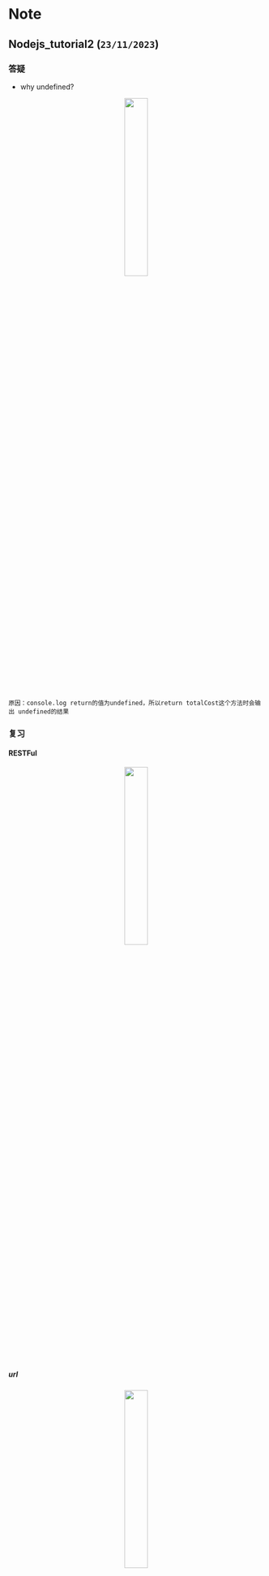 

# Note

## Nodejs_tutorial2 (`23/11/2023`)

### 答疑
- why undefined?
<p align='center'><img src='../images/whyUndefined.png' width='30%' height='30%' /></p>

`原因：console.log return的值为undefined，所以return totalCost这个方法时会输出 undefined的结果`

### 复习
#### RESTFul
<p align='center'><img src='../images/6PopularAPIStyles.png' width='30%' height='30%' /></p>

##### url
<p align='center'><img src='../images/WhyIsRestfulApiPop.png' width='30%' height='30%' /></p>

##### request body
<p align='center'><img src='../images/requestBody.png' width='30%' height='30%' /></p>

##### status code
<p align='center'><img src='../images/statusCode.png' width='30%' height='30%' /></p>

#### 前端请求数据
##### axios
```js
const response1 = await axios.put(url,{}) //variable
const response2 = await axios.put(url,{
response1.bookingId})
```

##### ajax
##### fetch
```js
const promise = fetch(url,{
  method:'PUT',
  headers:{
    'Authorization':token
  }
  body:{
    ....
  }
}) /// 'pedning' -> 'reject'/'success'
promise.then((response)=>{
  console.log(response)
  response.bookingId
  const promise2 = fetch(url,{
    method:'PUT',
    headers:{
      'Authorization': token
    }
    body:{
      ....
    }
  })
  promise.then((response)=>{
      response.emailList
  })
})

//userId -> bookingId -> emailList
request1:userId->bookingId
request2:bookingId->emailList
```

#### 中间件
##### express:线性中间件
- next函数
```js
class MyExpress {
  private index: number
  public middleWares: ExpressMiddleWare[]
  public req: any
  public res: any
  constructor() {
    this.index = 0
    this.middleWares = []
    this.req = {}
    this.res = {}
  }
  public use(middleWare: ExpressMiddleWare) {
    this.middleWares.push(middleWare)
    return this
  }

  public next() {
    if (this.index < this.middleWares.length) {
      this.middleWares[this.index++](this.req, this.res, this.next.bind(this))
    }
  }

  public async start() {
    this.next()
  }
}
```
- 使用同步函数处理异步请求
<p align='center'><img src='../images/使用同步函数处理异步请求1.png' width='30%' height='30%' /></p>

`每个中间件内部都调用了next()函数，即在当前中间件完成执行之前就将控制权传递给了下一个中间件`

<p align='center'><img src='../images/使用同步函数处理异步请求2.png' width='30%' height='30%' /></p>

`在这个处理程序内部，有一个setTimeout函数，它通过延迟1000毫秒来推迟其回调函数的执行`<br>
`Middleware1 end出现在index router日志之前。表明事件循环在处理路由处理程序的延迟执行之前执行`


##### 两种中间件
- 用在单独的request中
```js
.get(url,cors(),(req,res))
.get(url,[middleware1, middleware2],(req,res))
.get(url, middleware1, middleware2,(req,res))
```
- 全局使用apply到所有的request中
```js
app.use(cors())
app.use(middleware)
```
##### cors
- `Access-Control-Allow-Origin:*`

### 练习
#### 上节课的bug
```js
/*
  课堂上的bug:这里应该是
  {
    messages
  } 而不是 messages
  格式一样才可以逻辑走通覆盖再正确读取我们的messages array
  */
  const data = JSON.stringify({
    messages
  });
  
  await fs.writeFileSync('../messages.json',data)
  res.send({
    status:201,
    data:messages
  })
});

/* DELETE:  删除留言*/
router.delete('/:id', function(req, res) {
  const {id} = req.params;

  /*
  课堂上的bug:这里应该用findIndex 返回目标item的index
  find返回的是目标的值，所以我们课堂上一直删除错误的item
  */
  const index = messages.findIndex((message)=>{
    return message.id === parseInt(id)
  })

  if(index === -1){
    res.sendStatus(404)
  }
  messages.splice(index,1);
  const data = JSON.stringify({messages});
  fs.writeFileSync('../messages.json',data)
  res.send({
    status:200,
    data:messages,
    message:'delete success'
  })
});
```
#### 更新留言功能
```js
//Put: 更新留言
router.put('/:id',async function(req, res) {
  const {id} = req.params; 
  const index = messages.findIndex((message)=>{
    return message.id === parseInt(id)
  });
  if(index === -1){
    res.sendStatus(404)
  }
  messages.splice(index,1);
  const {name, message} = req.body;
  const newMessage = {
    id: parseInt(id),
    name,
    message
  }
  messages.push(newMessage)
  const data = JSON.stringify({
    messages
  });

  await fs.writeFileSync('../messages.json', data)
  res.status(201).send({
    message:'update success',
    data: newMessage
  })
});
```
#### 留言板前端界面
```html
<!DOCTYPE html>
<html>
    <head>
        <title>留言板</title>
        <script src="https://unpkg.com/axios/dist/axios.min.js" defer></script>
    </head>
    <body>
        <h1>留言板</h1>
        <form id="message-form">
            <input type="text" id="name" placeholder="姓名"/>
            <textarea id="message-input" placeholder="留言"/></textarea>
            <button type="submit">提交</button>
        </form>
        <ul id="message-list">

        </ul>
        <script src="script.js"></script>
    </body>
</html>
```
#### 获取和增加留言功能
```js
const api = 'http://localhost:8080';

//获取留言
const getMessages = ()=>{
    const promise = fetch(`${api}/messages`,{
        method: "GET"
    })

    promise.then(response=>response.json()).then(messages=>{
        const messageList = document.getElementById('message-list');
        messages.data.forEach(message=>{
            const messageLi = document.createElement('li');
            messageLi.innerHTML = `
            <strong>${message.name}:</strong> ${message.message}
            <button class='update-button' data-id=${message.id}>更新</button>
            <button class='delete-button' data-id=${message.id}>删除</button>
            `
            messageList.appendChild(messageLi);
        })
    })
}

//增加留言
const handleCreateMessage = async (event)=>{
    event.preventDefault();
    const nameInput = document.getElementById("name-input")
    const messageInput = document.getElementById("message-input")

    if(!nameInput.value||!messageInput.value) return;
    const newMessage = {
        name: nameInput.value,
        message: messageInput.value
    }

    const response = await axios.post(`${api}/messages`,newMessage)

    if(response.status === 201){   
        nameInput.value = '';
        messageInput.value = '';
        alert('Create message success');
        getMessages();
    }

}
//getMessages();
const form = document.getElementById("message-form");
//form.onsubmit
form.addEventListener("submit", handleCreateMessage)
getMessages();
```
    
